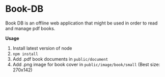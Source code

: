 # Book-DB
Book DB is an offline web application that might be used in order to read and manage pdf books.

**Usage**
1) Install latest version of node
2) ```npm install```
3) Add .pdf book documents in  ```public/document``` 
4) Add .png image for book cover in ```public/image/book/small``` (Best size: 270x142)

